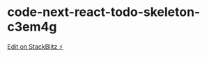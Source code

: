 # code-next-react-todo-skeleton-c3em4g

[Edit on StackBlitz ⚡️](https://stackblitz.com/edit/code-next-react-todo-skeleton-c3em4g)